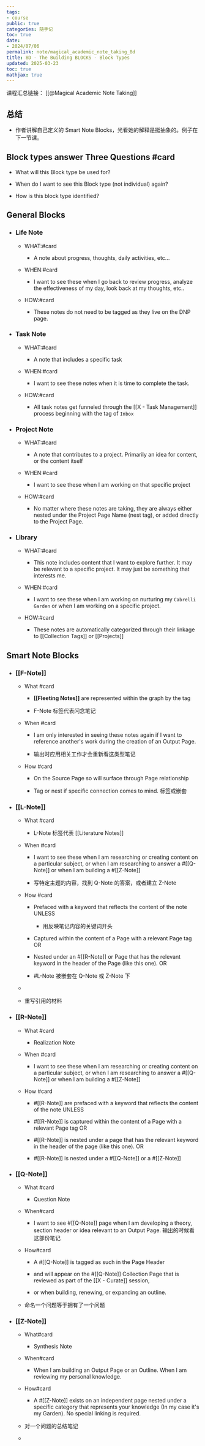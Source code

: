 ```yaml
---
tags:
- course
public: true
categories: 随手记
toc: true
date:
- 2024/07/06
permalink: note/magical_academic_note_taking_8d
title: 8D - The Building BLOCKS - Block Types
updated: 2025-03-23
toc: true
mathjax: true
---
```


课程汇总链接： [[@Magical Academic Note Taking]]

<!--more-->

## 总结

  + 作者讲解自己定义的 Smart Note Blocks，光看她的解释是挺抽象的。例子在下一节课。

## Block types answer Three Questions #card
  + What will this Block type be used for?

  + When do I want to see this Block type (not individual) again?

  + How is this block type identified?

## General Blocks

  + ### Life Note

    + WHAT:#card
      + A note about progress, thoughts, daily activities, etc...

    + WHEN:#card
      + I want to see these when I go back to review progress, analyze the effectiveness of my day, look back at my thoughts, etc..

    + HOW:#card
      + These notes do not need to be tagged as they live on the DNP page.

  + ### Task Note

    + WHAT:#card
      + A note that includes a specific task

    + WHEN:#card
      + I want to see these notes when it is time to complete the task.

    + HOW:#card
      + All task notes get funneled through the [[X - Task Management]] process beginning with the tag of `Inbox`

  + ### Project Note

    + WHAT:#card
      + A note that contributes to a project. Primarily an idea for content, or the content itself

    + WHEN:#card
      + I want to see these when I am working on that specific project

    + HOW:#card
      + No matter where these notes are taking, they are always either nested under the Project Page Name (nest tag), or added directly to the Project Page.

  + ### Library

    + WHAT:#card
      + This note includes content that I want to explore further. It may be relevant to a specific project. It may just be something that interests me.

    + WHEN:#card
      + I want to see these when I am working on nurturing my `Cabrelli Garden` or when I am working on a specific project.

    + HOW:#card
      + These notes are automatically categorized through their linkage to [[Collection Tags]] or [[Projects]]

## Smart Note Blocks

  + ### [[F-Note]]

    + What #card
      + **[[Fleeting Notes]]** are represented within the graph by the tag

      + F-Note 标签代表闪念笔记

    + When #card
      + I am only interested in seeing these notes again if I want to reference another's work during the creation of an Output Page.

      + 输出时应用相关工作才会重新看这类型笔记

    + How #card
      + On the Source Page so will surface through Page relationship

      + Tag or nest if specific connection comes to mind. 标签或嵌套

  + ### [[L-Note]]

    + What #card
      + L-Note 标签代表 [[Literature Notes]]

    + When #card
      + I want to see these when I am researching or creating content on a particular subject, or when I am researching to answer a #[[Q-Note]]   or when I am building a #[[Z-Note]]

      + 写特定主题的内容，找到 Q-Note 的答案，或者建立 Z-Note

    + How #card
      + Prefaced with a keyword that reflects the content of the note UNLESS

        + 用反映笔记内容的关键词开头

      + Captured within the content of a Page with a relevant Page tag OR

      + Nested under an #[[R-Note]] or Page that has the relevant keyword in the header of the Page (like this one). OR

      + #L-Note 被嵌套在 Q-Note 或 Z-Note 下

    + 

    + 重写引用的材料

  + ### [[R-Note]]

    + What #card
      + Realization Note

    + When #card
      + I want to see these when I am researching or creating content on a particular subject, or when I am researching to answer a #[[Q-Note]] or when I am building a #[[Z-Note]]

    + How #card
      + #[[R-Note]] are prefaced with a keyword that reflects the content of the note UNLESS 

      + #[[R-Note]] is captured within the content of a Page with a relevant Page tag OR 

      + #[[R-Note]] is nested under a page that has the relevant keyword in the header of the page (like this one). OR

      + #[[R-Note]] is nested under a #[[Q-Note]]  or a #[[Z-Note]]

  + ### [[Q-Note]]

    + What #card
      + Question Note

    + When#card
      + I want to see #[[Q-Note]]  page when I am developing a theory, section header or idea relevant to an Output Page. 输出的时候看这部份笔记

    + How#card
      + A #[[Q-Note]] is tagged as such in the Page Header

      + and will appear on the #[[Q-Note]] Collection Page that is reviewed as part of the [[X - Curate]] session,

      + or when building, renewing, or expanding an outline.

    + 命名一个问题等于拥有了一个问题

  + ### [[Z-Note]]

    + What#card
      + Synthesis Note

    + When#card
      + When I am building an Output Page or an Outline. When I am reviewing my personal knowledge.

    + How#card
      + A #[[Z-Note]] exists on an independent page nested under a specific category that represents your knowledge (In my case it's my Garden). No special linking is required.

    + 对一个问题的总结笔记

    + 
